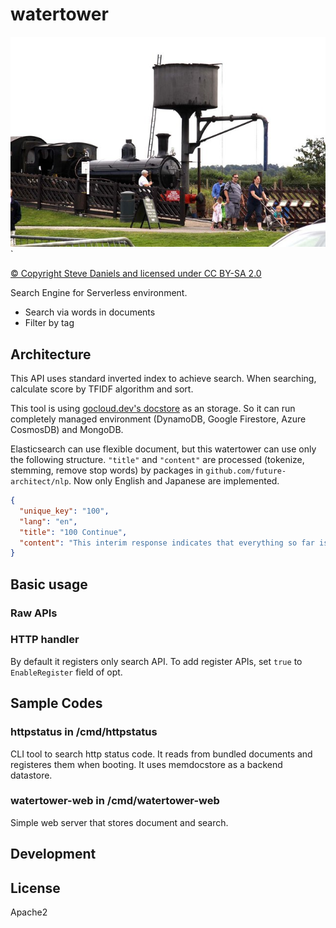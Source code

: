 # watertower

![watertower](website/watertower.jpg)`

[© Copyright Steve Daniels and licensed under CC BY-SA 2.0](https://www.geograph.org.uk/photo/3103724)

Search Engine for Serverless environment.

* Search via words in documents
* Filter by tag

## Architecture

This API uses standard inverted index to achieve search. When searching, calculate score by TFIDF algorithm and sort.

This tool is using [gocloud.dev's docstore](https://gocloud.dev/howto/docstore/) as an storage.
So it can run completely managed environment (DynamoDB, Google Firestore, Azure CosmosDB) and MongoDB.

Elasticsearch can use flexible document, but this watertower can use only the following structure.
``"title"`` and ``"content"`` are processed (tokenize, stemming, remove stop words) by packages in ``github.com/future-architect/nlp``.
Now only English and Japanese are implemented.

```json
{
  "unique_key": "100",
  "lang": "en",
  "title": "100 Continue",
  "content": "This interim response indicates that everything so far is OK and that the client should continue the request, or ignore the response if the request is already finished."
}
```

## Basic usage

### Raw APIs

### HTTP handler

By default it registers only search API. To add register APIs, set ``true`` to ``EnableRegister`` field of opt.

## Sample Codes

### httpstatus in /cmd/httpstatus

CLI tool to search http status code. It reads from bundled documents and registeres them when booting.
It uses memdocstore as a backend datastore.

### watertower-web in /cmd/watertower-web

Simple web server that stores document and search.

## Development

## License

Apache2

